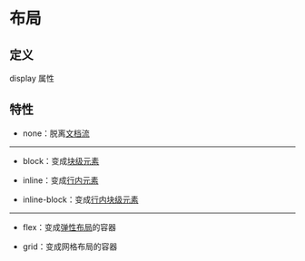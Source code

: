 # 布局

## 定义

display 属性

## 特性

- none：脱离[文档流](文档流.md)

---

- block：变成[块级元素](块级元素.md)

- inline：变成[行内元素](行内元素.md)

- inline-block：变成[行内块级元素](行内块级元素.md)

---

- flex：变成[弹性布局](弹性布局.md)的容器

- grid：变成网格布局的容器